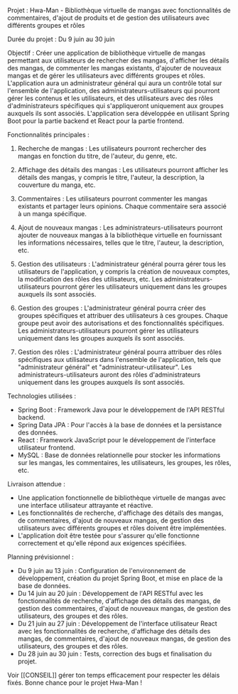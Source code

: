 Projet : Hwa-Man - Bibliothèque virtuelle de mangas avec fonctionnalités de commentaires, d'ajout de produits et de gestion des utilisateurs avec différents groupes et rôles

Durée du projet : Du 9 juin au 30 juin

Objectif : Créer une application de bibliothèque virtuelle de mangas permettant aux utilisateurs de rechercher des mangas, d'afficher les détails des mangas, de commenter les mangas existants, d'ajouter de nouveaux mangas et de gérer les utilisateurs avec différents groupes et rôles. L'application aura un administrateur général qui aura un contrôle total sur l'ensemble de l'application, des administrateurs-utilisateurs qui pourront gérer les contenus et les utilisateurs, et des utilisateurs avec des rôles d'administrateurs spécifiques qui s'appliqueront uniquement aux groupes auxquels ils sont associés. L'application sera développée en utilisant Spring Boot pour la partie backend et React pour la partie frontend.

Fonctionnalités principales :

1. Recherche de mangas : Les utilisateurs pourront rechercher des mangas en fonction du titre, de l'auteur, du genre, etc.
    
2. Affichage des détails des mangas : Les utilisateurs pourront afficher les détails des mangas, y compris le titre, l'auteur, la description, la couverture du manga, etc.
    
3. Commentaires : Les utilisateurs pourront commenter les mangas existants et partager leurs opinions. Chaque commentaire sera associé à un manga spécifique.
    
4. Ajout de nouveaux mangas : Les administrateurs-utilisateurs pourront ajouter de nouveaux mangas à la bibliothèque virtuelle en fournissant les informations nécessaires, telles que le titre, l'auteur, la description, etc.
    
5. Gestion des utilisateurs : L'administrateur général pourra gérer tous les utilisateurs de l'application, y compris la création de nouveaux comptes, la modification des rôles des utilisateurs, etc. Les administrateurs-utilisateurs pourront gérer les utilisateurs uniquement dans les groupes auxquels ils sont associés.
    
6. Gestion des groupes : L'administrateur général pourra créer des groupes spécifiques et attribuer des utilisateurs à ces groupes. Chaque groupe peut avoir des autorisations et des fonctionnalités spécifiques. Les administrateurs-utilisateurs pourront gérer les utilisateurs uniquement dans les groupes auxquels ils sont associés.
    
7. Gestion des rôles : L'administrateur général pourra attribuer des rôles spécifiques aux utilisateurs dans l'ensemble de l'application, tels que "administrateur général" et "administrateur-utilisateur". Les administrateurs-utilisateurs auront des rôles d'administrateurs uniquement dans les groupes auxquels ils sont associés.
    

Technologies utilisées :

- Spring Boot : Framework Java pour le développement de l'API RESTful backend.
- Spring Data JPA : Pour l'accès à la base de données et la persistance des données.
- React : Framework JavaScript pour le développement de l'interface utilisateur frontend.
- MySQL : Base de données relationnelle pour stocker les informations sur les mangas, les commentaires, les utilisateurs, les groupes, les rôles, etc.

Livraison attendue :

- Une application fonctionnelle de bibliothèque virtuelle de mangas avec une interface utilisateur attrayante et réactive.
- Les fonctionnalités de recherche, d'affichage des détails des mangas, de commentaires, d'ajout de nouveaux mangas, de gestion des utilisateurs avec différents groupes et rôles doivent être implémentées.
- L'application doit être testée pour s'assurer qu'elle fonctionne correctement et qu'elle répond aux exigences spécifiées.

Planning prévisionnel :

- Du 9 juin au 13 juin : Configuration de l'environnement de développement, création du projet Spring Boot, et mise en place de la base de données.
- Du 14 juin au 20 juin : Développement de l'API RESTful avec les fonctionnalités de recherche, d'affichage des détails des mangas, de gestion des commentaires, d'ajout de nouveaux mangas, de gestion des utilisateurs, des groupes et des rôles.
- Du 21 juin au 27 juin : Développement de l'interface utilisateur React avec les fonctionnalités de recherche, d'affichage des détails des mangas, de commentaires, d'ajout de nouveaux mangas, de gestion des utilisateurs, des groupes et des rôles.
- Du 28 juin au 30 juin : Tests, correction des bugs et finalisation du projet.

Voir [[CONSEIL]]
gérer ton temps efficacement pour respecter les délais fixés. Bonne chance pour le projet Hwa-Man !